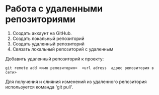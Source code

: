 # Работа с удаленными репозиториями

1. Создать аккаунт на GitHub.
2. Создать локальный репозиторий
3. Создать удаленный репозиторий
4. Связать локальный репозиторий с удаленным

Добавить удаленный репозиторий к проекту:
~~~
git remote add <имя репозитория>  <url adress  адрес репозитория в сети>
~~~
Для получения и слияния изменений из удаленного репозитория используется команда 'git pull'.
